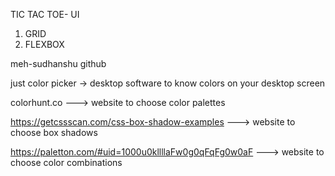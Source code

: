 TIC TAC TOE- UI 

1. GRID 
2. FLEXBOX 

meh-sudhanshu github

just color picker -> desktop software to know colors on your desktop screen

colorhunt.co ---> website to choose color palettes

https://getcssscan.com/css-box-shadow-examples ---> website to choose box shadows

https://paletton.com/#uid=1000u0kllllaFw0g0qFqFg0w0aF ---> website to choose color combinations